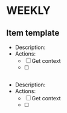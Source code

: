 # WEEKLY

## Item template
- Description: 
- Actions: 
    - [ ] Get context
    - [ ] 

## 
- Description: 
- Actions: 
    - [ ] Get context
    - [ ] 

